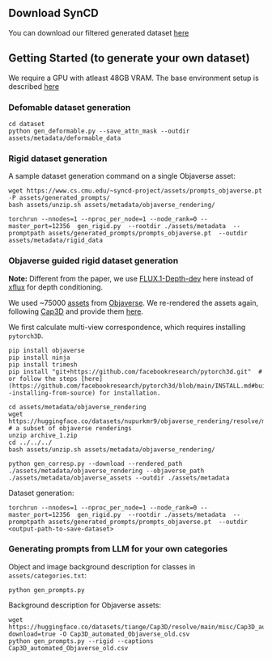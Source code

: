 ## Download SynCD

You can download our filtered generated dataset [here](https://huggingface.co/datasets/nupurkmr9/syncd/tree/main)

## Getting Started (to generate your own dataset)

We require a GPU with atleast 48GB VRAM. The base environment setup is described [here](https://github.com/nupurkmr9/syncd/blob/main/README.md#getting-started)

### Defomable dataset generation

```
cd dataset
python gen_deformable.py --save_attn_mask --outdir assets/metadata/deformable_data 
```

### Rigid dataset generation

A sample dataset generation command on a single Objaverse asset: 

```
wget https://www.cs.cmu.edu/~syncd-project/assets/prompts_objaverse.pt -P assets/generated_prompts/
bash assets/unzip.sh assets/metadata/objaverse_rendering/

torchrun --nnodes=1 --nproc_per_node=1 --node_rank=0 --master_port=12356  gen_rigid.py  --rootdir ./assets/metadata  --promptpath assets/generated_prompts/prompts_objaverse.pt  --outdir assets/metadata/rigid_data

```

### Objaverse guided rigid dataset generation

<strong>Note:</strong> Different from the paper, we use [FLUX.1-Depth-dev](https://huggingface.co/black-forest-labs/FLUX.1-Depth-dev) here instead of [xflux](https://github.com/XLabs-AI/x-flux) for depth conditioning.

We used ~75000 [assets](assets/objaverse_ids.pt) from [Objaverse](https://objaverse.allenai.org). We re-rendered the assets again, following [Cap3D](https://huggingface.co/datasets/tiange/Cap3D) and provide them [here](https://huggingface.co/datasets/nupurkmr9/objaverse_rendering/tree/main). 

We first calculate multi-view correspondence, which requires installing `pytorch3D`. 

```
pip install objaverse
pip install ninja
pip install trimesh
pip install "git+https://github.com/facebookresearch/pytorch3d.git"  # or follow the steps [here](https://github.com/facebookresearch/pytorch3d/blob/main/INSTALL.md#building--installing-from-source) for installation.

cd assets/metadata/objaverse_rendering
wget https://huggingface.co/datasets/nupurkmr9/objaverse_rendering/resolve/main/archive_1.zip  # a subset of objaverse renderings
unzip archive_1.zip
cd ../../../
bash assets/unzip.sh assets/metadata/objaverse_rendering/

python gen_corresp.py --download --rendered_path ./assets/metadata/objaverse_rendering --objaverse_path ./assets/metadata/objaverse_assets --outdir ./assets/metadata
```

Dataset generation:

```
torchrun --nnodes=1 --nproc_per_node=1 --node_rank=0 --master_port=12356  gen_rigid.py  --rootdir ./assets/metadata  --promptpath assets/generated_prompts/prompts_objaverse.pt  --outdir <output-path-to-save-dataset>

```


### Generating prompts from LLM for your own categories

Object and image background description for classes in `assets/categories.txt`:
```
python gen_prompts.py 
```


Background description for Objaverse assets:
```
wget https://huggingface.co/datasets/tiange/Cap3D/resolve/main/misc/Cap3D_automated_Objaverse_old.csv?download=true -O Cap3D_automated_Objaverse_old.csv
python gen_prompts.py --rigid --captions Cap3D_automated_Objaverse_old.csv
```